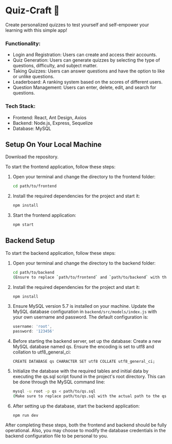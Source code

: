 # Quiz-Craft 📒
Create personalized quizzes to test yourself and self-empower your learning with this simple app!

### Functionality:
- Login and Registration: Users can create and access their accounts.
- Quiz Generation: Users can generate quizzes by selecting the type of questions, difficulty, and subject matter.
- Taking Quizzes: Users can answer questions and have the option to like or unlike questions.
- Leaderboard: A ranking system based on the scores of different users.
- Question Management: Users can enter, delete, edit, and search for questions.

### Tech Stack:
- Frontend: React, Ant Design, Axios
- Backend: Node.js, Express, Sequelize
- Database: MySQL

## Setup On Your Local Machine

Download the repository.

To start the frontend application, follow these steps:

1. Open your terminal and change the directory to the frontend folder:

   ```bash
   cd path/to/frontend
2. Install the required dependencies for the project and start it:
   ```bash
   npm install
4. Start the frontend application:
   ```bash
   npm start

## Backend Setup

To start the backend application, follow these steps:

1. Open your terminal and change the directory to the backend folder:

   ```bash
   cd path/to/backend
   (Ensure to replace `path/to/frontend` and `path/to/backend` with the actual paths to your frontend and backend directories, respectively.)
2. Install the required dependencies for the project and start it:
   ```bash
   npm install
4. Ensure MySQL version 5.7 is installed on your machine. Update the MySQL database configuration in `backend/src/models/index.js` with your own username and password. The default configuration is:

   ```javascript
   username: 'root',
   password: '123456'
   
6. Before starting the backend server, set up the database:
Create a new MySQL database named qs. Ensure the encoding is set to utf8 and collation to utf8_general_ci:

   ```CREATE DATABASE qs CHARACTER SET utf8 COLLATE utf8_general_ci;```
   
7. Initialize the database with the required tables and initial data by executing the qs.sql script found in the project's root directory. This can be done through the MySQL command line:

   ```bash
   mysql -u root -p qs < path/to/qs.sql
   (Make sure to replace path/to/qs.sql with the actual path to the qs.sql file.)
8. After setting up the database, start the backend application:

   ```npm run dev```
   
After completing these steps, both the frontend and backend should be fully operational.
Also, you may choose to modify the database credentials in the backend configuration file to be personal to you.


